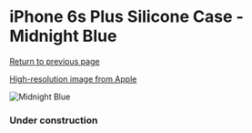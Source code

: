 # iPhone 6s Plus Silicone Case - Midnight Blue

[Return to previous page](/iphone_6)

[High-resolution image from Apple](https://store.storeimages.cdn-apple.com/8756/as-images.apple.com/is/MKXL2?wid=4500&hei=4500&fmt=png)

<div style="width: 384px"><img src="/everysource/MKXL2.png" alt="Midnight Blue"></div>

### Under construction
